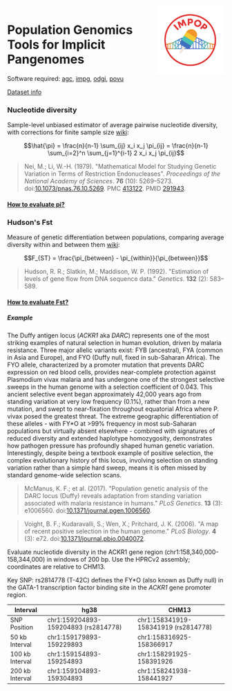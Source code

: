<img src="img/impop1.png" alt="implicit pangenome diagram" align="right" width="160" />

# Population Genomics Tools for Implicit Pangenomes

Software required: [agc](https://github.com/refresh-bio/agc), [impg](https://github.com/pangenome/impg), [odgi](https://github.com/pangenome/odgi), [povu](https://github.com/pangenome/povu)

[Dataset info](doc/where_hprc_data.md)


### Nucleotide diversity

Sample-level unbiased estimator of average pairwise nucleotide diversity, with corrections for finite sample size [wiki](https://en.wikipedia.org/wiki/Nucleotide_diversity):

$$\hat{\pi} = \frac{n}{n-1} \sum_{ij} x_i x_j \pi_{ij} = \frac{n}{n-1} \sum_{i=2}^n \sum_{j=1}^{i-1} 2 x_i x_j \pi_{ij}$$

> Nei, M.; Li, W.-H. (1979). "Mathematical Model for Studying Genetic Variation in Terms of Restriction Endonucleases". *Proceedings of the National Academy of Sciences*. **76** (10): 5269–5273. doi:[10.1073/pnas.76.10.5269](https://doi.org/10.1073/pnas.76.10.5269). PMC [413122](https://www.ncbi.nlm.nih.gov/pmc/articles/PMC413122). PMID [291943](https://pubmed.ncbi.nlm.nih.gov/291943/).

#### [How to evaluate pi?](doc/how_pi.md)

### Hudson's Fst 

Measure of genetic differentiation between populations, comparing average diversity within and between them [wiki](https://en.wikipedia.org/wiki/Fixation_index):

$$F_{ST} = \frac{\pi_{between} - \pi_{within}}{\pi_{between}}$$

> Hudson, R. R.; Slatkin, M.; Maddison, W. P. (1992). "Estimation of levels of gene flow from DNA sequence data." *Genetics*. **132** (2): 583–589.


#### [How to evaluate Fst?](doc/how_fst.md)

##### Example

The Duffy antigen locus (*ACKR1* aka *DARC*) represents one of the most striking examples of natural selection in human evolution, driven by malaria resistance. Three major allelic variants exist: FYB (ancestral), FYA (common in Asia and Europe), and FYO (Duffy null, fixed in sub-Saharan Africa). The FYO allele, characterized by a promoter mutation that prevents DARC expression on red blood cells, provides near-complete protection against Plasmodium vivax malaria and has undergone one of the strongest selective sweeps in the human genome with a selection coefficient of 0.043. This ancient selective event began approximately 42,000 years ago from standing variation at very low frequency (0.1\%), rather than from a new mutation, and swept to near-fixation throughout equatorial Africa where P. vivax posed the greatest threat. The extreme geographic differentiation of these alleles - with FY\*O at >99% frequency in most sub-Saharan populations but virtually absent elsewhere - combined with signatures of reduced diversity and extended haplotype homozygosity, demonstrates how pathogen pressure has profoundly shaped human genetic variation. Interestingly, despite being a textbook example of positive selection, the complex evolutionary history of this locus, involving selection on standing variation rather than a simple hard sweep, means it is often missed by standard genome-wide selection scans.

> McManus, K. F.; et al. (2017). "Population genetic analysis of the DARC locus (Duffy) reveals adaptation from standing variation associated with malaria resistance in humans." *PLoS Genetics*. **13** (3): e1006560. doi:[10.1371/journal.pgen.1006560](https://doi.org/10.1371/journal.pgen.1006560).

> Voight, B. F.; Kudaravalli, S.; Wen, X.; Pritchard, J. K. (2006). "A map of recent positive selection in the human genome." *PLoS Biology*. **4** (3): e72. doi:[10.1371/journal.pbio.0040072](https://doi.org/10.1371/journal.pbio.0040072).


Evaluate nucleotide diversity in the ACKR1 gene region (chr1:158,340,000-158,344,000) in windows of 200 bp. Use the HPRCv2 assembly; coordinates are relative to CHM13.

Key SNP: rs2814778 (T-42C) defines the FY\*O (also known as Duffy null) in the GATA-1 transcription factor binding site in the *ACKR1* gene promoter region. 

| Interval | **hg38** | **CHM13** |
|----------|----------|-----------|
| SNP Position | chr1:159204893-159204893 (rs2814778) | chr1:158341919-158341919 (rs2814778) |
| 50 kb Interval | chr1:159179893-159229893 | chr1:158316925-158366917 |
| 100 kb Interval | chr1:159154893-159254893 | chr1:158291925-158391926 |
| 200 kb Interval | chr1:159104893-159304893 | chr1:158241938-158441927 |



